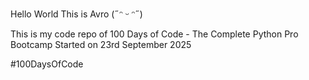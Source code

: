 Hello World
This is Avro (˶ᵔ ᵕ ᵔ˶)

This is my code repo of 100 Days of Code - The Complete Python Pro Bootcamp
Started on 23rd September 2025

#100DaysOfCode